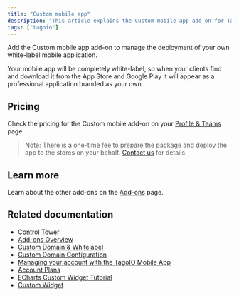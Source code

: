 ```yaml
---
title: "Custom mobile app"
description: "This article explains the Custom mobile app add-on for TagoIO, describing its white-label capabilities, pricing reference, and deployment fee, with links to related add-ons and documentation."
tags: ["tagoio"]
---
```


Add the Custom mobile app add-on to manage the deployment of your own white-label mobile application.

Your mobile app will be completely white-label, so when your clients find and download it from the App Store and Google Play it will appear as a professional application branded as your own.

<!-- Image placeholder removed for build -->

## Pricing
Check the pricing for the Custom mobile add-on on your [Profile & Teams](../account/profiles) page.

> Note: There is a one-time fee to prepare the package and deploy the app to the stores on your behalf. [Contact us](https://tago.io/contact) for details.

## Learn more
Learn about the other add-ons on the [Add-ons](./add-ons-overview) page.

## Related documentation
- [Control Tower](./control-tower)
- [Add-ons Overview](./add-ons-overview)
- [Custom Domain & Whitelabel](./custom-domain-whitelabel)
- [Custom Domain Configuration](./custom-domain-configuration)
- [Managing your account with the TagoIO Mobile App](../account/mobile-app-account-management)
- [Account Plans](../billing/account-plans)
- [ECharts Custom Widget Tutorial](../widgets/echarts-custom-widget-tutorial)
- [Custom Widget](../widgets/custom-widget)